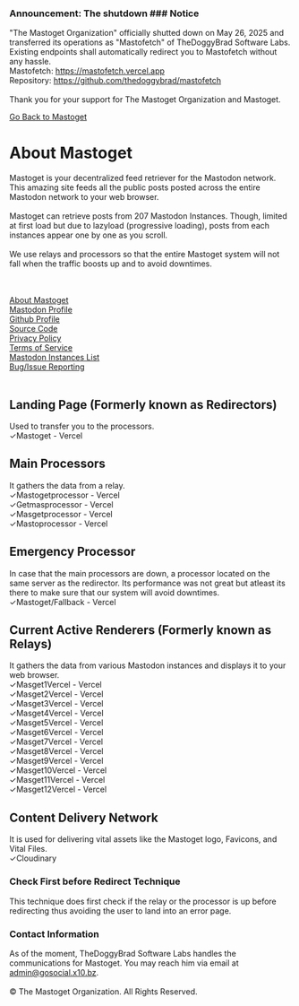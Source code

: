 ### Announcement: The shutdown ### Notice
"The Mastoget Organization" officially shutted down on May 26, 2025 and transferred its operations as "Mastofetch" of TheDoggyBrad Software Labs. Existing endpoints shall automatically redirect you to Mastofetch without any hassle.
<br>
Mastofetch: https://mastofetch.vercel.app
<br>
Repository: https://github.com/thedoggybrad/mastofetch
<br><br>
Thank you for your support for The Mastoget Organization and Mastoget.

[Go Back to Mastoget](https://mastoget.x10.bz)  

# About Mastoget

Mastoget is your decentralized feed retriever for the Mastodon network. This amazing site feeds all the public posts posted across the entire Mastodon network to your web browser.
<br><br>
Mastoget can retrieve posts from 207 Mastodon Instances. Though, limited at first load but due to lazyload (progressive loading), posts from each instances appear one by one as you scroll.
<br><br>
We use relays and processors so that the entire Mastoget system will not fall when the traffic boosts up and to avoid downtimes.

<br><br>
[About Mastoget](https://github.com/The-Mastoget-Organization/about)  <br>
[Mastodon Profile](https://mastodon.social/@mastoget)  <br>
[Github Profile](https://github.com/The-Mastoget-Organization/)  <br>
[Source Code](https://github.com/The-Mastoget-Organization/source)  <br>
[Privacy Policy](https://github.com/The-Mastoget-Organization/privacypolicy)<br>
[Terms of Service](https://github.com/The-Mastoget-Organization/termsofservice)<br>
[Mastodon Instances List](https://github.com/The-Mastoget-Organization/servers-list)<br>
[Bug/Issue Reporting](https://github.com/The-Mastoget-Organization/about/issues)<br><br>  


## Landing Page (Formerly known as Redirectors)
Used to transfer you to the processors.<br>
✓Mastoget - Vercel

## Main Processors
It gathers the data from a relay.<br>
✓Mastogetprocessor - Vercel<br>
✓Getmasprocessor - Vercel<br>
✓Masgetprocessor - Vercel<br>
✓Mastoprocessor - Vercel

## Emergency Processor
In case that the main processors are down, a processor located on the same server as the redirector. Its performance was not great but atleast its there to make sure that our system will avoid downtimes.<br>
✓Mastoget/Fallback - Vercel

## Current Active Renderers (Formerly known as Relays)
It gathers the data from various Mastodon instances and displays it to your web browser.<br>
✓Masget1Vercel - Vercel<br>
✓Masget2Vercel - Vercel<br>
✓Masget3Vercel - Vercel<br>
✓Masget4Vercel - Vercel<br>
✓Masget5Vercel - Vercel<br>
✓Masget6Vercel - Vercel<br>
✓Masget7Vercel - Vercel<br>
✓Masget8Vercel - Vercel<br>
✓Masget9Vercel - Vercel<br>
✓Masget10Vercel - Vercel<br>
✓Masget11Vercel - Vercel<br>
✓Masget12Vercel - Vercel

## Content Delivery Network 
It is used for delivering vital assets like the Mastoget logo, Favicons, and Vital Files.<br>
✓Cloudinary

### Check First before Redirect Technique
This technique does first check if the relay or the processor is up before redirecting thus avoiding the user to land into an error page.

### Contact Information
As of the moment, TheDoggyBrad Software Labs handles the communications for Mastoget. You may reach him via email at admin@gosocial.x10.bz.
<br><br>
&copy; The Mastoget Organization. All Rights Reserved.

